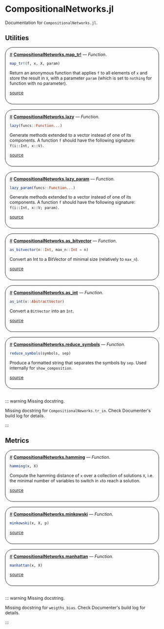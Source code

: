 
# CompositionalNetworks.jl



Documentation for `CompositionalNetworks.jl`.

## Utilities
<div style='border-width:1px; border-style:solid; border-color:black; padding: 1em; border-radius: 25px;'>
<a id='CompositionalNetworks.map_tr!-learning-compositional_networks' href='#CompositionalNetworks.map_tr!-learning-compositional_networks'>#</a>&nbsp;<b><u>CompositionalNetworks.map_tr!</u></b> &mdash; <i>Function</i>.




```julia
map_tr!(f, x, X, param)
```


Return an anonymous function that applies `f` to all elements of `x` and store the result in `X`, with a parameter `param` (which is set to `nothing` for function with no parameter).


[source](https://github.com/JuliaConstraints/CompositionalNetworks.jl/blob/v0.5.7/src/utils.jl#L1-L4)

</div>
<br>
<div style='border-width:1px; border-style:solid; border-color:black; padding: 1em; border-radius: 25px;'>
<a id='CompositionalNetworks.lazy-learning-compositional_networks' href='#CompositionalNetworks.lazy-learning-compositional_networks'>#</a>&nbsp;<b><u>CompositionalNetworks.lazy</u></b> &mdash; <i>Function</i>.




```julia
lazy(funcs::Function...)
```


Generate methods extended to a vector instead of one of its components. A function `f` should have the following signature: `f(i::Int, x::V)`.


[source](https://github.com/JuliaConstraints/CompositionalNetworks.jl/blob/v0.5.7/src/utils.jl#L22-L25)

</div>
<br>
<div style='border-width:1px; border-style:solid; border-color:black; padding: 1em; border-radius: 25px;'>
<a id='CompositionalNetworks.lazy_param-learning-compositional_networks' href='#CompositionalNetworks.lazy_param-learning-compositional_networks'>#</a>&nbsp;<b><u>CompositionalNetworks.lazy_param</u></b> &mdash; <i>Function</i>.




```julia
lazy_param(funcs::Function...)
```


Generate methods extended to a vector instead of one of its components. A function `f` should have the following signature: `f(i::Int, x::V; param)`.


[source](https://github.com/JuliaConstraints/CompositionalNetworks.jl/blob/v0.5.7/src/utils.jl#L39-L42)

</div>
<br>
<div style='border-width:1px; border-style:solid; border-color:black; padding: 1em; border-radius: 25px;'>
<a id='CompositionalNetworks.as_bitvector-learning-compositional_networks' href='#CompositionalNetworks.as_bitvector-learning-compositional_networks'>#</a>&nbsp;<b><u>CompositionalNetworks.as_bitvector</u></b> &mdash; <i>Function</i>.




```julia
as_bitvector(n::Int, max_n::Int = n)
```


Convert an Int to a BitVector of minimal size (relatively to `max_n`).


[source](https://github.com/JuliaConstraints/CompositionalNetworks.jl/blob/v0.5.7/src/utils.jl#L56-L59)

</div>
<br>
<div style='border-width:1px; border-style:solid; border-color:black; padding: 1em; border-radius: 25px;'>
<a id='CompositionalNetworks.as_int-learning-compositional_networks' href='#CompositionalNetworks.as_int-learning-compositional_networks'>#</a>&nbsp;<b><u>CompositionalNetworks.as_int</u></b> &mdash; <i>Function</i>.




```julia
as_int(v::AbstractVector)
```


Convert a `BitVector` into an `Int`.


[source](https://github.com/JuliaConstraints/CompositionalNetworks.jl/blob/v0.5.7/src/utils.jl#L73-L76)

</div>
<br>
<div style='border-width:1px; border-style:solid; border-color:black; padding: 1em; border-radius: 25px;'>
<a id='CompositionalNetworks.reduce_symbols-learning-compositional_networks' href='#CompositionalNetworks.reduce_symbols-learning-compositional_networks'>#</a>&nbsp;<b><u>CompositionalNetworks.reduce_symbols</u></b> &mdash; <i>Function</i>.




```julia
reduce_symbols(symbols, sep)
```


Produce a formatted string that separates the symbols by `sep`. Used internally for `show_composition`.


[source](https://github.com/JuliaConstraints/CompositionalNetworks.jl/blob/v0.5.7/src/utils.jl#L85-L88)

</div>
<br>

::: warning Missing docstring.

Missing docstring for `CompositionalNeworks.tr_in`. Check Documenter&#39;s build log for details.

:::

## Metrics
<div style='border-width:1px; border-style:solid; border-color:black; padding: 1em; border-radius: 25px;'>
<a id='CompositionalNetworks.hamming-learning-compositional_networks' href='#CompositionalNetworks.hamming-learning-compositional_networks'>#</a>&nbsp;<b><u>CompositionalNetworks.hamming</u></b> &mdash; <i>Function</i>.




```julia
hamming(x, X)
```


Compute the hamming distance of `x` over a collection of solutions `X`, i.e. the minimal number of variables to switch in `x`to reach a solution.


[source](https://github.com/JuliaConstraints/CompositionalNetworks.jl/blob/v0.5.7/src/metrics.jl#L1-L4)

</div>
<br>
<div style='border-width:1px; border-style:solid; border-color:black; padding: 1em; border-radius: 25px;'>
<a id='CompositionalNetworks.minkowski-learning-compositional_networks' href='#CompositionalNetworks.minkowski-learning-compositional_networks'>#</a>&nbsp;<b><u>CompositionalNetworks.minkowski</u></b> &mdash; <i>Function</i>.




```julia
minkowski(x, X, p)
```



[source](https://github.com/JuliaConstraints/CompositionalNetworks.jl/blob/v0.5.7/src/metrics.jl#L7-L9)

</div>
<br>
<div style='border-width:1px; border-style:solid; border-color:black; padding: 1em; border-radius: 25px;'>
<a id='CompositionalNetworks.manhattan-learning-compositional_networks' href='#CompositionalNetworks.manhattan-learning-compositional_networks'>#</a>&nbsp;<b><u>CompositionalNetworks.manhattan</u></b> &mdash; <i>Function</i>.




```julia
manhattan(x, X)
```



[source](https://github.com/JuliaConstraints/CompositionalNetworks.jl/blob/v0.5.7/src/metrics.jl#L12-L14)

</div>
<br>

::: warning Missing docstring.

Missing docstring for `weigths_bias`. Check Documenter&#39;s build log for details.

:::
